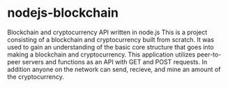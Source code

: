 # nodejs-blockchain
Blockchain and cryptocurrency API written in node.js
This is a project consisting of a blockchain and cryptocurrency built from scratch. It was used to gain an understanding of
the basic core structure that goes into making a blockchain and cryptocurrency.
This application utilizes peer-to-peer servers and functions as an API with GET and POST requests.
In addition anyone on the network can send, recieve, and mine an amount of the cryptocurrency.
